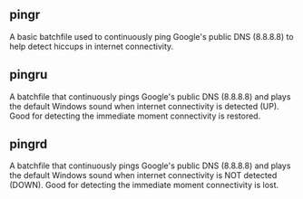 ## pingr
A basic batchfile used to continuously ping Google's public DNS (8.8.8.8) to help detect hiccups in internet connectivity.

## pingru
A batchfile that continuously pings Google's public DNS (8.8.8.8) and plays the default Windows sound when internet connectivity is detected (UP).  Good for detecting the immediate moment connectivity is restored.

## pingrd
A batchfile that continuously pings Google's public DNS (8.8.8.8) and plays the default Windows sound when internet connectivity is NOT detected (DOWN).  Good for detecting the immediate moment connectivity is lost.
